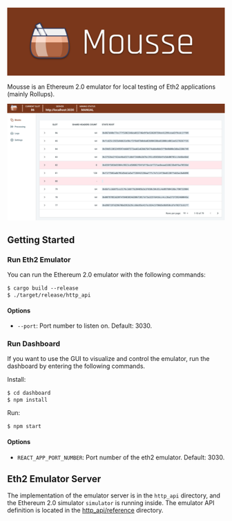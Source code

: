 ![](mousse.png)

Mousse is an Ethereum 2.0 emulator for local testing of Eth2 applications (mainly Rollups).

![](dashboard.png)

## Getting Started

### Run Eth2 Emulator
You can run the Ethereum 2.0 emulator with the following commands:
```
$ cargo build --release
$ ./target/release/http_api
```

#### Options
- `--port`: Port number to listen on. Default: 3030.

### Run Dashboard
If you want to use the GUI to visualize and control the emulator, run the dashboard by entering the following commands.

Install:
```
$ cd dashboard
$ npm install
```

Run:
```
$ npm start
```

#### Options
- `REACT_APP_PORT_NUMBER`: Port number of the eth2 emulator. Default: 3030.

## Eth2 Emulator Server
The implementation of the emulator server is in the `http_api` directory, and the Ethereum 2.0 simulator `simulator` is running inside. The emulator API definition is located in the [http_api/reference](http_api/reference) directory.

